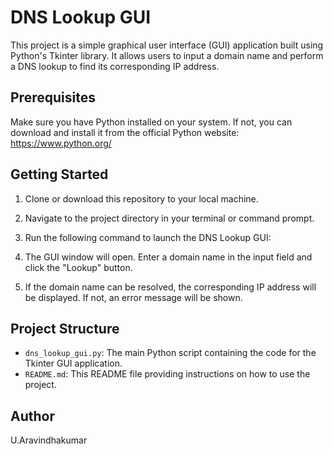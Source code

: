 # DNS Lookup GUI

This project is a simple graphical user interface (GUI) application built using Python's Tkinter library. It allows users to input a domain name and perform a DNS lookup to find its corresponding IP address.

## Prerequisites

Make sure you have Python installed on your system. If not, you can download and install it from the official Python website: https://www.python.org/

## Getting Started

1. Clone or download this repository to your local machine.

2. Navigate to the project directory in your terminal or command prompt.

3. Run the following command to launch the DNS Lookup GUI:

4. The GUI window will open. Enter a domain name in the input field and click the "Lookup" button.

5. If the domain name can be resolved, the corresponding IP address will be displayed. If not, an error message will be shown.

## Project Structure

- `dns_lookup_gui.py`: The main Python script containing the code for the Tkinter GUI application.
- `README.md`: This README file providing instructions on how to use the project.

## Author

U.Aravindhakumar

